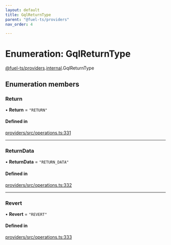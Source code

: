 ```yaml
---
layout: default
title: GqlReturnType
parent: "@fuel-ts/providers"
nav_order: 4

---
```


# Enumeration: GqlReturnType

[@fuel-ts/providers](../index.md).[internal](../namespaces/internal.md).GqlReturnType

## Enumeration members

### Return

• **Return** = `"RETURN"`

#### Defined in

[providers/src/operations.ts:331](https://github.com/luizstacio/fuels-ts/blob/756d35d/packages/providers/src/operations.ts#L331)

___

### ReturnData

• **ReturnData** = `"RETURN_DATA"`

#### Defined in

[providers/src/operations.ts:332](https://github.com/luizstacio/fuels-ts/blob/756d35d/packages/providers/src/operations.ts#L332)

___

### Revert

• **Revert** = `"REVERT"`

#### Defined in

[providers/src/operations.ts:333](https://github.com/luizstacio/fuels-ts/blob/756d35d/packages/providers/src/operations.ts#L333)
